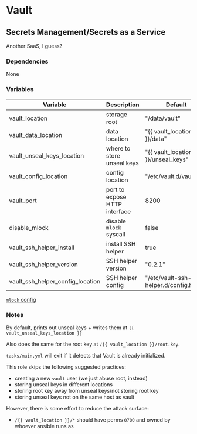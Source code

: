 # Vault

## Secrets Management/Secrets as a Service

Another SaaS, I guess?

### Dependencies

None

### Variables

| Variable                         | Description                   | Default                              | Type   |
| -------------------------------- | ----------------------------- | ------------------------------------ | ------ |
| vault_location                   | storage root                  | "/data/vault"                        | `str`  |
| vault_data_location              | data location                 | "{{ vault_location }}/data"          | `str`  |
| vault_unseal_keys_location       | where to store unseal keys    | "{{ vault_location }}/unseal_keys"   | `str`  |
| vault_config_location            | config location               | "/etc/vault.d/vault.hcl"             | `str`  |
| vault_port                       | port to expose HTTP interface | 8200                                 | `int`  |
| disable_mlock                    | disable `mlock` syscall       | false                                | `bool` |
| vault_ssh_helper_install         | install SSH helper            | true                                 | `bool` |
| vault_ssh_helper_version         | SSH helper version            | "0.2.1"                              | `str`  |
| vault_ssh_helper_config_location | SSH helper config             | "/etc/vault-ssh-helper.d/config.hcl" | `str`  |

[`mlock` config](https://www.vaultproject.io/docs/configuration#disable_mlock)

### Notes

By default, prints out unseal keys + writes them at `{{ vault_unseal_keys_location }}`

Also does the same for the root key at `/{{ vault_location }}/root.key`.

`tasks/main.yml` will exit if it detects that Vault is already initialized.

This role skips the following suggested practices:

* creating a new `vault` user (we just abuse root, instead)
* storing unseal keys in different locations
* storing root key away from unseal keys/not storing root key
* storing unseal keys not on the same host as vault

However, there is some effort to reduce the attack surface:

* `/{{ vault_location }}/*` should have perms `0700` and owned by whoever ansible runs as
